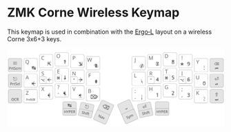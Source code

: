ZMK Corne Wireless Keymap
================================================================================

This keymap is used in combination with the [Ergo‑L] layout on a wireless Corne
3x6+3 keys.

![Illustration of the keyboard layout](Img/Corne_ergol.svg)

[Ergo‑L]: https://github.com/Nuclear-Squid/ergol
